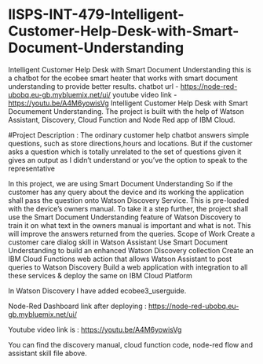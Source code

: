 # llSPS-INT-479-Intelligent-Customer-Help-Desk-with-Smart-Document-Understanding
Intelligent Customer Help Desk with Smart Document Understanding
this is a chatbot for the ecobee smart heater that works with smart document understanding to provide better results.
chatbot url - https://node-red-ubobq.eu-gb.mybluemix.net/ui/
youtube video link - https://youtu.be/A4M6yowisVg
Intelligent Customer Help Desk with Smart Documement Understanding.
The project is built with the help of Watson Assistant, Discovery, Cloud Function and Node Red app of IBM Cloud. 

#Project Description : The ordinary customer help chatbot answers simple questions, such as store directions,hours and locations. But if the customer asks a question which is totally unrelated to the set of questions given it gives an output as I didn’t understand or you’ve the option to speak to the representative

In this project, we are using Smart Document Understanding So if the customer has any query about the device and its working the application shall pass the question onto Watson Discovery Service. This is pre-loaded with the device’s owners manual. To take it a step further, the project shall use the Smart Document Understanding feature of Watson Discovery to train it on what text in the owners manual is important and what is not. This will improve the answers returned from the queries. Scope of Work Create a customer care dialog skill in Watson Assistant Use Smart Document Understanding to build an enhanced Watson Discovery collection Create an IBM Cloud Functions web action that allows Watson Assistant to post queries to Watson Discovery Build a web application with integration to all these services & deploy the same on IBM Cloud Platform

In Watson Discovery I have added ecobee3_userguide.

Node-Red Dashboard link after deploying : https://node-red-ubobq.eu-gb.mybluemix.net/ui/

Youtube video link is : https://youtu.be/A4M6yowisVg

You can find the discovery manual, cloud function code, node-red flow and assistant skill file above.
